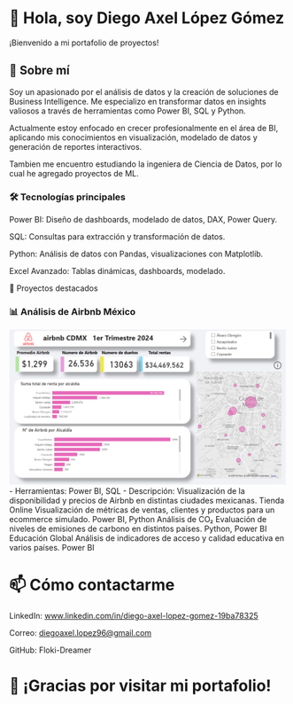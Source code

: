 # 👋 Hola, soy Diego Axel López Gómez
¡Bienvenido a mi portafolio de proyectos!

## 🚀 Sobre mí
Soy un apasionado por el análisis de datos y la creación de soluciones de Business Intelligence. Me especializo en transformar datos en insights valiosos a través de herramientas como Power BI, SQL y Python.

Actualmente estoy enfocado en crecer profesionalmente en el área de BI, aplicando mis conocimientos en visualización, modelado de datos y generación de reportes interactivos.

Tambien me encuentro estudiando la ingeniera de Ciencia de Datos, por lo cual he agregado proyectos de ML.

### 🛠️ Tecnologías principales
Power BI: Diseño de dashboards, modelado de datos, DAX, Power Query.

SQL: Consultas para extracción y transformación de datos.

Python: Análisis de datos con Pandas, visualizaciones con Matplotlib.

Excel Avanzado: Tablas dinámicas, dashboards, modelado.

📂 Proyectos destacados

### 📊 Análisis de Airbnb México
<img src="dashboard_airbnb.png" alt="Dashboard de Airbnb" width="500"/>
- Herramientas: Power BI, SQL
- Descripción: Visualización de la disponibilidad y precios de Airbnb en distintas ciudades mexicanas.
Tienda Online	Visualización de métricas de ventas, clientes y productos para un ecommerce simulado.	Power BI, Python
Análisis de CO₂	Evaluación de niveles de emisiones de carbono en distintos países.	Python, Power BI
Educación Global	Análisis de indicadores de acceso y calidad educativa en varios países.	Power BI

# 📫 Cómo contactarme
LinkedIn: www.linkedin.com/in/diego-axel-lopez-gomez-19ba78325

Correo: diegoaxel.lopez96@gmail.com

GitHub: Floki-Dreamer

# 🚀 ¡Gracias por visitar mi portafolio!


